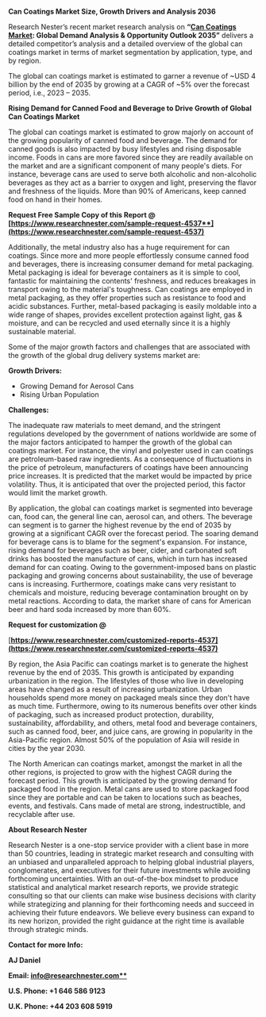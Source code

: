 ﻿**Can Coatings Market Size, Growth Drivers and Analysis 2036**

Research Nester’s recent market research analysis on **“[Can Coatings Market](https://www.researchnester.com/reports/can-coatings-market/4537): Global Demand Analysis & Opportunity Outlook 2035”** delivers a detailed competitor’s analysis and a detailed overview of the global can coatings market in terms of market segmentation by application, type, and by region. 

The global can coatings market is estimated to garner a revenue of ~USD 4 billion by the end of 2035 by growing at a CAGR of ~5% over the forecast period, i.e., 2023 – 2035.

**Rising Demand for Canned Food and Beverage to Drive Growth of Global Can Coatings Market**

The global can coatings market is estimated to grow majorly on account of the growing popularity of canned food and beverage. The demand for canned goods is also impacted by busy lifestyles and rising disposable income. Foods in cans are more favored since they are readily available on the market and are a significant component of many people's diets. For instance, beverage cans are used to serve both alcoholic and non-alcoholic beverages as they act as a barrier to oxygen and light, preserving the flavor and freshness of the liquids. More than 90% of Americans, keep canned food on hand in their homes.

<a name="_hlk168911023"></a><a name="_hlk168911453"></a>**Request Free Sample Copy of this Report @ [https://www.researchnester.com/sample-request-4537**](https://www.researchnester.com/sample-request-4537)**

Additionally, the metal industry also has a huge requirement for can coatings. Since more and more people effortlessly consume canned food and beverages, there is increasing consumer demand for metal packaging. Metal packaging is ideal for beverage containers as it is simple to cool, fantastic for maintaining the contents' freshness, and reduces breakages in transport owing to the material's toughness. Can coatings are employed in metal packaging, as they offer properties such as resistance to food and acidic substances. Further, metal-based packaging is easily moldable into a wide range of shapes, provides excellent protection against light, gas & moisture, and can be recycled and used eternally since it is a highly sustainable material.

Some of the major growth factors and challenges that are associated with the growth of the global drug delivery systems market are:

**Growth Drivers:**

- Growing Demand for Aerosol Cans
- Rising Urban Population 

**Challenges:**

The inadequate raw materials to meet demand, and the stringent regulations developed by the government of nations worldwide are some of the major factors anticipated to hamper the growth of the global can coatings market. For instance, the vinyl and polyester used in can coatings are petroleum-based raw ingredients. As a consequence of fluctuations in the price of petroleum, manufacturers of coatings have been announcing price increases. It is predicted that the market would be impacted by price volatility. Thus, it is anticipated that over the projected period, this factor would limit the market growth.

By application, the global can coatings market is segmented into beverage can, food can, the general line can, aerosol can, and others. The beverage can segment is to garner the highest revenue by the end of 2035 by growing at a significant CAGR over the forecast period. The soaring demand for beverage cans is to blame for the segment's expansion. For instance, rising demand for beverages such as beer, cider, and carbonated soft drinks has boosted the manufacture of cans, which in turn has increased demand for can coating. Owing to the government-imposed bans on plastic packaging and growing concerns about sustainability, the use of beverage cans is increasing. Furthermore, coatings make cans very resistant to chemicals and moisture, reducing beverage contamination brought on by metal reactions. According to data, the market share of cans for American beer and hard soda increased by more than 60%.

<a name="_hlk158384771"></a>**Request for customization @**

[**https://www.researchnester.com/customized-reports-4537](https://www.researchnester.com/customized-reports-4537)** 

By region, the Asia Pacific can coatings market is to generate the highest revenue by the end of 2035. This growth is anticipated by expanding urbanization in the region. The lifestyles of those who live in developing areas have changed as a result of increasing urbanization. Urban households spend more money on packaged meals since they don't have as much time. Furthermore, owing to its numerous benefits over other kinds of packaging, such as increased product protection, durability, sustainability, affordability, and others, metal food and beverage containers, such as canned food, beer, and juice cans, are growing in popularity in the Asia-Pacific region. Almost 50% of the population of Asia will reside in cities by the year 2030.

The North American can coatings market, amongst the market in all the other regions, is projected to grow with the highest CAGR during the forecast period. This growth is anticipated by the growing demand for packaged food in the region. Metal cans are used to store packaged food since they are portable and can be taken to locations such as beaches, events, and festivals. Cans made of metal are strong, indestructible, and recyclable after use. 

<a name="_hlk168910495"></a>**About Research Nester**

Research Nester is a one-stop service provider with a client base in more than 50 countries, leading in strategic market research and consulting with an unbiased and unparalleled approach to helping global industrial players, conglomerates, and executives for their future investments while avoiding forthcoming uncertainties. With an out-of-the-box mindset to produce statistical and analytical market research reports, we provide strategic consulting so that our clients can make wise business decisions with clarity while strategizing and planning for their forthcoming needs and succeed in achieving their future endeavors. We believe every business can expand to its new horizon, provided the right guidance at the right time is available through strategic minds.

**Contact for more Info:**

**AJ Daniel**

**Email: [info@researchnester.com**](mailto:info@researchnester.com)**

**U.S. Phone: +1 646 586 9123** 

**U.K. Phone: +44 203 608 5919**

